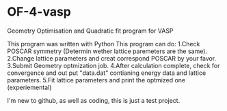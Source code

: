 # OF-4-vasp
Geometry Optimisation and Quadratic fit program for VASP

This program was written with Python
This program can do:
    1.Check POSCAR symmetry (Determin wether lattice paremeters are the same).
    2.Change lattice parameters and creat correspond POSCAR by your favor.
    3.Submit Geometry optmization job.
    4.After calculation complete, check for convergence and out put "data.dat" contianing energy data and lattice parameters.
    5.Fit lattice parameters and print the optmized one (experiemental)
  
I'm new to github, as well as coding, this is just a test project.

